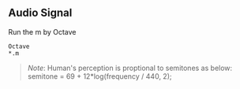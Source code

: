 ## Audio Signal
Run the m by Octave 
```
Octave
*.m
```

>*Note*: Human's perception is proptional to semitones as below:
semitone = 69 + 12*log(frequency / 440, 2);
